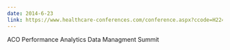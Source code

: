 ```yaml
---
date: 2014-6-23
link: https://www.healthcare-conferences.com/conference.aspx?ccode=H224B
---
```


ACO Performance Analytics Data Managment Summit
